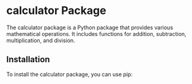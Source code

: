 # calculator Package

The calculator package is a Python package that provides various mathematical operations. It includes functions for addition, subtraction, multiplication, and division.

## Installation

To install the calculator package, you can use pip:

